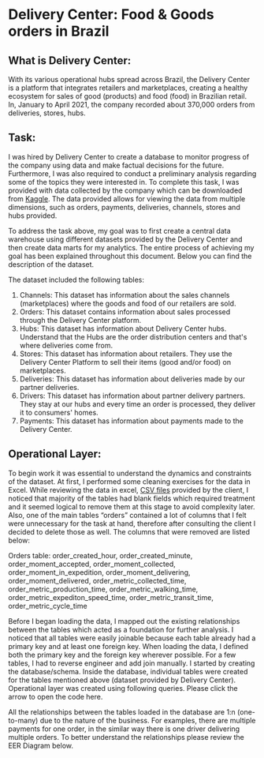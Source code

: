 # Delivery Center: Food & Goods orders in Brazil

## What is Delivery Center:
With its various operational hubs spread across Brazil, the Delivery Center is a platform that integrates retailers 
and marketplaces, creating a healthy ecosystem for sales of good (products) and food (food) in Brazilian retail. 
In, January to April 2021, the company recorded about 370,000 orders from deliveries, stores, hubs. 

## Task:
I was hired by Delivery Center to create a database to monitor progress of the company using data and make factual 
decisions for the future. Furthermore, I was also required to conduct a preliminary analysis regarding some of the 
topics they were interested in. To complete this task,  I was provided with data collected by the company which can 
be downloaded from [Kaggle](https://www.kaggle.com/nosbielcs/brazilian-delivery-center). The data provided allows 
for viewing the data from multiple dimensions, such as orders, payments, deliveries, channels, stores and hubs provided. 

To address the task above, my goal was to first create a central data warehouse using different datasets provided by 
the Delivery Center and then create data marts for my analytics. The entire process of achieving my goal has been explained 
throughout this document. Below you can find the description of the dataset.

The dataset included the following tables:

1.	Channels: This dataset has information about the sales channels (marketplaces) where the goods and food of our retailers are sold.
2.	Orders: This dataset contains information about sales processed through the Delivery Center platform.
3.	Hubs: This dataset has information about Delivery Center hubs. Understand that the Hubs are the order distribution centers and that's where deliveries come from.
4.	Stores: This dataset has information about retailers. They use the Delivery Center Platform to sell their items (good and/or food) on marketplaces.
5.	Deliveries: This dataset has information about deliveries made by our partner deliveries.
6.	Drivers: This dataset has information about partner delivery partners. They stay at our hubs and every time an order is processed, they deliver it to consumers' homes.
7.	Payments: This dataset has information about payments made to the Delivery Center.


## Operational Layer:

To begin work it was essential to understand the dynamics and constraints of the dataset. At first, I performed some 
cleaning exercises for the data in Excel. While reviewing the data in excel, [CSV files](https://github.com/alisial94/Data-Engineering-1---SQL/tree/main/term_1/Data) provided by the client, I noticed that majority of the tables had blank fields which required treatment and it seemed logical to remove them at this stage to avoid complexity later. Also, one of the main tables  “orders” contained a lot of columns that I felt were 
unnecessary for the task at hand, therefore after consulting the client I decided to delete those as well. The columns that were removed are listed below:

Orders table: 
order_created_hour, order_created_minute, order_moment_accepted, order_moment_collected, order_moment_in_expedition, 
order_moment_delivering, order_moment_delivered, order_metric_collected_time, order_metric_production_time, order_metric_walking_time, 
order_metric_expediton_speed_time, order_metric_transit_time, order_metric_cycle_time

Before I began loading the data, I mapped out the existing relationships between the tables which acted as a foundation 
for further analysis. I noticed that all tables were easily joinable because each table already had a primary key and at 
least one foreign key. When loading the data, I defined both the primary key and the foreign key wherever possible. 
For a few tables, I had to reverse engineer and add join manually. I started by creating the database/schema. Inside the database, 
individual tables were created for the tables mentioned above (dataset provided by Delivery Center). Operational layer was created 
using following queries.
Please click the arrow to open the code here.

All the relationships between the tables loaded in the database are 1:n (one-to-many) due to the nature of the business. For examples, there are multiple payments for one order, in the similar way there is one driver delivering multiple orders. To better understand the relationships please review the EER Diagram below.



